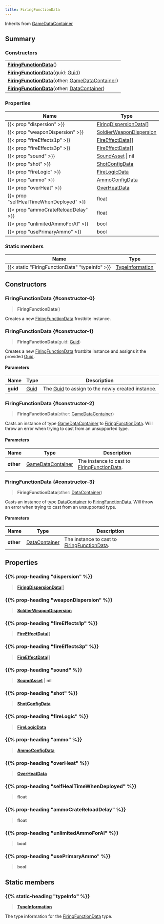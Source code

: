 ```yaml
---
title: FiringFunctionData
---
```


Inherits from [GameDataContainer](/vext/ref/fb/gamedatacontainer)

## Summary

### Constructors

|  |
| --- |
| **[FiringFunctionData](#constructor-0)**() |
| **[FiringFunctionData](#constructor-1)**(guid: [Guid](/vext/ref/shared/type/guid)) |
| **[FiringFunctionData](#constructor-2)**(other: [GameDataContainer](/vext/ref/fb/gamedatacontainer)) |
| **[FiringFunctionData](#constructor-3)**(other: [DataContainer](/vext/ref/shared/type/datacontainer)) |

### Properties

| Name | Type |
| ---- | ---- |
| {{< prop "dispersion" >}} | [FiringDispersionData](/vext/ref/fb/firingdispersiondata)[] |
| {{< prop "weaponDispersion" >}} | [SoldierWeaponDispersion](/vext/ref/fb/soldierweapondispersion) |
| {{< prop "fireEffects1p" >}} | [FireEffectData](/vext/ref/fb/fireeffectdata)[] |
| {{< prop "fireEffects3p" >}} | [FireEffectData](/vext/ref/fb/fireeffectdata)[] |
| {{< prop "sound" >}} | [SoundAsset](/vext/ref/fb/soundasset) \| nil |
| {{< prop "shot" >}} | [ShotConfigData](/vext/ref/fb/shotconfigdata) |
| {{< prop "fireLogic" >}} | [FireLogicData](/vext/ref/fb/firelogicdata) |
| {{< prop "ammo" >}} | [AmmoConfigData](/vext/ref/fb/ammoconfigdata) |
| {{< prop "overHeat" >}} | [OverHeatData](/vext/ref/fb/overheatdata) |
| {{< prop "selfHealTimeWhenDeployed" >}} | float |
| {{< prop "ammoCrateReloadDelay" >}} | float |
| {{< prop "unlimitedAmmoForAI" >}} | bool |
| {{< prop "usePrimaryAmmo" >}} | bool |

### Static members

| Name | Type |
| ---- | ---- |
| {{< static "FiringFunctionData" "typeInfo" >}} | [TypeInformation](/vext/ref/shared/type/typeinformation) |

## Constructors

### FiringFunctionData {#constructor-0}

> **FiringFunctionData**()

Creates a new [FiringFunctionData](/vext/ref/fb/firingfunctiondata) frostbite instance.

### FiringFunctionData {#constructor-1}

> **FiringFunctionData**(guid: [Guid](/vext/ref/shared/type/guid))

Creates a new [FiringFunctionData](/vext/ref/fb/firingfunctiondata) frostbite instance and assigns it the provided [Guid](/vext/ref/shared/type/guid).

#### Parameters

| Name | Type | Description |
| ---- | ---- | ----------- |
| **guid** | [Guid](/vext/ref/shared/type/guid) | The [Guid](/vext/ref/shared/type/guid) to assign to the newly created instance. |

### FiringFunctionData {#constructor-2}

> **FiringFunctionData**(other: [GameDataContainer](/vext/ref/fb/gamedatacontainer))

Casts an instance of type [GameDataContainer](/vext/ref/fb/gamedatacontainer) to [FiringFunctionData](/vext/ref/fb/firingfunctiondata). Will throw an error when trying to cast from an unsupported type.

#### Parameters

| Name | Type | Description |
| ---- | ---- | ----------- |
| **other** | [GameDataContainer](/vext/ref/fb/gamedatacontainer) | The instance to cast to [FiringFunctionData](/vext/ref/fb/firingfunctiondata). |

### FiringFunctionData {#constructor-3}

> **FiringFunctionData**(other: [DataContainer](/vext/ref/shared/type/datacontainer))

Casts an instance of type [DataContainer](/vext/ref/shared/type/datacontainer) to [FiringFunctionData](/vext/ref/fb/firingfunctiondata). Will throw an error when trying to cast from an unsupported type.

#### Parameters

| Name | Type | Description |
| ---- | ---- | ----------- |
| **other** | [DataContainer](/vext/ref/shared/type/datacontainer) | The instance to cast to [FiringFunctionData](/vext/ref/fb/firingfunctiondata). |

## Properties

### {{% prop-heading "dispersion" %}}

> **[FiringDispersionData](/vext/ref/fb/firingdispersiondata)**[]

### {{% prop-heading "weaponDispersion" %}}

> **[SoldierWeaponDispersion](/vext/ref/fb/soldierweapondispersion)**

### {{% prop-heading "fireEffects1p" %}}

> **[FireEffectData](/vext/ref/fb/fireeffectdata)**[]

### {{% prop-heading "fireEffects3p" %}}

> **[FireEffectData](/vext/ref/fb/fireeffectdata)**[]

### {{% prop-heading "sound" %}}

> **[SoundAsset](/vext/ref/fb/soundasset)** \| **nil**

### {{% prop-heading "shot" %}}

> **[ShotConfigData](/vext/ref/fb/shotconfigdata)**

### {{% prop-heading "fireLogic" %}}

> **[FireLogicData](/vext/ref/fb/firelogicdata)**

### {{% prop-heading "ammo" %}}

> **[AmmoConfigData](/vext/ref/fb/ammoconfigdata)**

### {{% prop-heading "overHeat" %}}

> **[OverHeatData](/vext/ref/fb/overheatdata)**

### {{% prop-heading "selfHealTimeWhenDeployed" %}}

> **float**

### {{% prop-heading "ammoCrateReloadDelay" %}}

> **float**

### {{% prop-heading "unlimitedAmmoForAI" %}}

> **bool**

### {{% prop-heading "usePrimaryAmmo" %}}

> **bool**

## Static members

### {{% static-heading "typeInfo" %}}

> **[TypeInformation](/vext/ref/shared/type/typeinformation)**

The type information for the [FiringFunctionData](/vext/ref/fb/firingfunctiondata) type.

